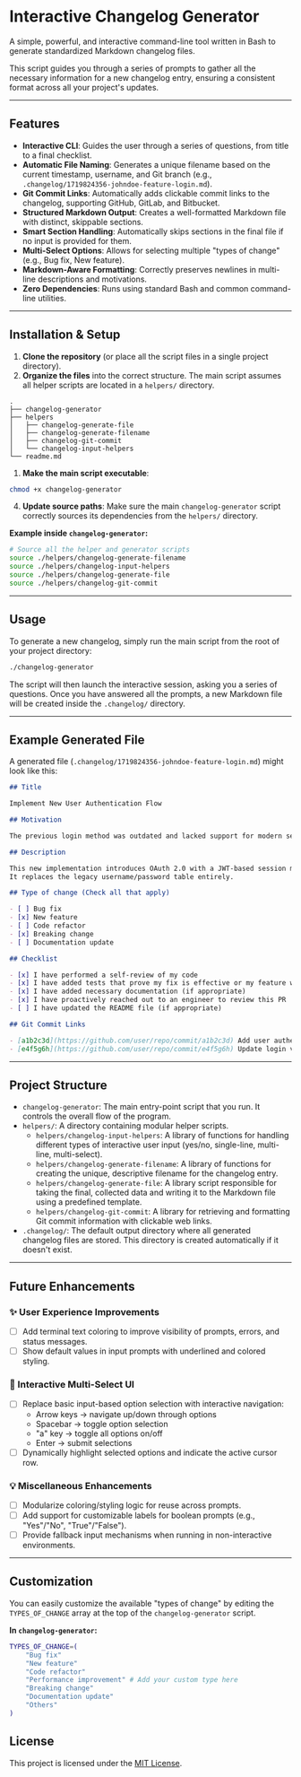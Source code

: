 # Interactive Changelog Generator

A simple, powerful, and interactive command-line tool written in Bash to generate standardized Markdown changelog files.

This script guides you through a series of prompts to gather all the necessary information for a new changelog entry, ensuring a consistent format across all your project's updates.

---

## Features

- **Interactive CLI**: Guides the user through a series of questions, from title to a final checklist.
- **Automatic File Naming**: Generates a unique filename based on the current timestamp, username, and Git branch (e.g., `.changelog/1719824356-johndoe-feature-login.md`).
- **Git Commit Links**: Automatically adds clickable commit links to the changelog, supporting GitHub, GitLab, and Bitbucket.
- **Structured Markdown Output**: Creates a well-formatted Markdown file with distinct, skippable sections.
- **Smart Section Handling**: Automatically skips sections in the final file if no input is provided for them.
- **Multi-Select Options**: Allows for selecting multiple "types of change" (e.g., Bug fix, New feature).
- **Markdown-Aware Formatting**: Correctly preserves newlines in multi-line descriptions and motivations.
- **Zero Dependencies**: Runs using standard Bash and common command-line utilities.

---

## Installation & Setup

1. **Clone the repository** (or place all the script files in a single project directory).
2. **Organize the files** into the correct structure. The main script assumes all helper scripts are located in a `helpers/` directory.

```tree
.
├── changelog-generator
├── helpers
│   ├── changelog-generate-file
│   ├── changelog-generate-filename
│   ├── changelog-git-commit
│   └── changelog-input-helpers
└── readme.md
```

1. **Make the main script executable**:

```bash
chmod +x changelog-generator
```

4. **Update source paths**: Make sure the main `changelog-generator` script correctly sources its dependencies from the `helpers/` directory.

**Example inside `changelog-generator`:**

```bash
# Source all the helper and generator scripts
source ./helpers/changelog-generate-filename
source ./helpers/changelog-input-helpers
source ./helpers/changelog-generate-file
source ./helpers/changelog-git-commit
```

---

## Usage

To generate a new changelog, simply run the main script from the root of your project directory:

```bash
./changelog-generator
```

The script will then launch the interactive session, asking you a series of questions. Once you have answered all the prompts, a new Markdown file will be created inside the `.changelog/` directory.

---

## Example Generated File

A generated file (`.changelog/1719824356-johndoe-feature-login.md`) might look like this:

```markdown
## Title

Implement New User Authentication Flow

## Motivation

The previous login method was outdated and lacked support for modern security practices like multi-factor authentication. This change addresses issue #42.

## Description

This new implementation introduces OAuth 2.0 with a JWT-based session management system.
It replaces the legacy username/password table entirely.

## Type of change (Check all that apply)

- [ ] Bug fix
- [x] New feature
- [ ] Code refactor
- [x] Breaking change
- [ ] Documentation update

## Checklist

- [x] I have performed a self-review of my code
- [x] I have added tests that prove my fix is effective or my feature works
- [x] I have added necessary documentation (if appropriate)
- [x] I have proactively reached out to an engineer to review this PR
- [ ] I have updated the README file (if appropriate)

## Git Commit Links

- [a1b2c3d](https://github.com/user/repo/commit/a1b2c3d) Add user authentication
- [e4f5g6h](https://github.com/user/repo/commit/e4f5g6h) Update login validation
```

---

## Project Structure

- `changelog-generator`: The main entry-point script that you run. It controls the overall flow of the program.
- `helpers/`: A directory containing modular helper scripts.
  - `helpers/changelog-input-helpers`: A library of functions for handling different types of interactive user input (yes/no, single-line, multi-line, multi-select).
  - `helpers/changelog-generate-filename`: A library of functions for creating the unique, descriptive filename for the changelog entry.
  - `helpers/changelog-generate-file`: A library script responsible for taking the final, collected data and writing it to the Markdown file using a predefined template.
  - `helpers/changelog-git-commit`: A library for retrieving and formatting Git commit information with clickable web links.
- `.changelog/`: The default output directory where all generated changelog files are stored. This directory is created automatically if it doesn't exist.

---

## Future Enhancements

### ✨ User Experience Improvements

- [ ] Add terminal text coloring to improve visibility of prompts, errors, and status messages.
- [ ] Show default values in input prompts with underlined and colored styling.

### 🎯 Interactive Multi-Select UI

- [ ] Replace basic input-based option selection with interactive navigation:
  - Arrow keys → navigate up/down through options  
  - Spacebar → toggle option selection  
  - "a" key → toggle all options on/off  
  - Enter → submit selections  
- [ ] Dynamically highlight selected options and indicate the active cursor row.

### 💡 Miscellaneous Enhancements

- [ ] Modularize coloring/styling logic for reuse across prompts.
- [ ] Add support for customizable labels for boolean prompts (e.g., "Yes"/"No", "True"/"False").
- [ ] Provide fallback input mechanisms when running in non-interactive environments.

---

## Customization

You can easily customize the available "types of change" by editing the `TYPES_OF_CHANGE` array at the top of the `changelog-generator` script.

**In `changelog-generator`:**

```bash
TYPES_OF_CHANGE=(
    "Bug fix"
    "New feature"
    "Code refactor"
    "Performance improvement" # Add your custom type here
    "Breaking change"
    "Documentation update"
    "Others"
)
```

## License

This project is licensed under the [MIT License](./LICENSE).
